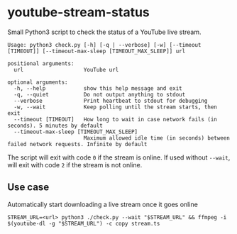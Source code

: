 # youtube-stream-status

Small Python3 script to check the status of a YouTube live stream.

```
Usage: python3 check.py [-h] [-q | --verbose] [-w] [--timeout [TIMEOUT]] [--timeout-max-sleep [TIMEOUT_MAX_SLEEP]] url

positional arguments:
  url                   YouTube url

optional arguments:
  -h, --help            show this help message and exit
  -q, --quiet           Do not output anything to stdout
  --verbose             Print heartbeat to stdout for debugging
  -w, --wait            Keep polling until the stream starts, then exit
  --timeout [TIMEOUT]   How long to wait in case network fails (in seconds). 5 minutes by default
  --timeout-max-sleep [TIMEOUT_MAX_SLEEP]
                        Maximum allowed idle time (in seconds) between failed network requests. Infinite by default
```

The script will exit with code `0` if the stream is online. If used without `--wait`, will exit with code `2` if the stream is not online.

## Use case

Automatically start downloading a live stream once it goes online

```
STREAM_URL=<url> python3 ./check.py --wait "$STREAM_URL" && ffmpeg -i $(youtube-dl -g "$STREAM_URL") -c copy stream.ts
```

